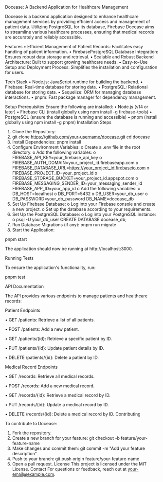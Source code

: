 Docease: A Backend Application for Healthcare Management

Docease is a backend application designed to enhance healthcare management services by providing efficient access and management of patient data. Utilizing PostgreSQL for its database, Firebase Docease aims to streamline various healthcare processes, ensuring that medical records are accurately and reliably accessible.

Features
•	Efficient Management of Patient Records: Facilitates easy handling of patient information.
•	FirebasePostgreSQL Database Integration: Ensures robust data storage and retrieval.
•	Scalable and Robust Backend Architecture: Built to support growing healthcare needs.
•	Easy-to-Use Setup and Deployment Process: Simplifies the installation and configuration for users.

Tech Stack
•	Node.js: JavaScript runtime for building the backend.
•	Firebase: Real-time database for storing data.
•	PostgreSQL: Relational database for storing data.
•	Sequelize: ORM for managing database interactions.
•	pnpm: Fast package manager for dependency management.

Setup
Prerequisites
Ensure the following are installed:
•	Node.js (v14 or later)
•	Firebase CLI (install globally using npm install -g firebase-tools)
•	PostgreSQL (ensure the database is running and accessible)
•	pnpm (install globally using npm install -g pnpm)
Installation Steps
1.	Clone the Repository:
2.	git clone https://github.com/your-username/docease.git
cd docease
2.	Install Dependencies:
pnpm install
3.	Configure Environment Variables:
o	Create a .env file in the root directory.
o	Add the following variables:
o	FIREBASE_API_KEY=your_firebase_api_key
o	FIREBASE_AUTH_DOMAIN=your_project_id.firebaseapp.com
o	FIREBASE_DATABASE_URL=https://your_project_id.firebaseio.com
o	FIREBASE_PROJECT_ID=your_project_id
o	FIREBASE_STORAGE_BUCKET=your_project_id.appspot.com
o	FIREBASE_MESSAGING_SENDER_ID=your_messaging_sender_id
FIREBASE_APP_ID=your_app_id
o	Add the following variables:
o	DB_HOST=localhost
o	DB_PORT=5432
o	DB_USER=your_db_user
o	DB_PASSWORD=your_db_password
DB_NAME=docease_db
4.	Set Up Firebase Database:
o	Log into your Firebase console and create a new project.
o	Set up the database according to your requirements.
4.	Set Up the PostgreSQL Database:
o	Log into your PostgreSQL instance:
o	psql -U your_db_user
CREATE DATABASE docease_db;
5.	Run Database Migrations (if any):
pnpm run migrate
6.	Start the Application:

pnpm start

The application should now be running at http://localhost:3000.

Running Tests

To ensure the application's functionality, run:

pnpm test

API Documentation

The API provides various endpoints to manage patients and healthcare records:

Patient Endpoints

•	GET /patients: Retrieve a list of all patients.

•	POST /patients: Add a new patient.

•	GET /patients/{id}: Retrieve a specific patient by ID.

•	PUT /patients/{id}: Update patient details by ID.

•	DELETE /patients/{id}: Delete a patient by ID.

Medical Record Endpoints

•	GET /records: Retrieve all medical records.

•	POST /records: Add a new medical record.

•	GET /records/{id}: Retrieve a medical record by ID.

•	PUT /records/{id}: Update a medical record by ID.

•	DELETE /records/{id}: Delete a medical record by ID.
Contributing

To contribute to Docease:
1.	Fork the repository.
2.	Create a new branch for your feature:
git checkout -b feature/your-feature-name
3.	Make changes and commit them:
git commit -m "Add your feature description"
4.	Push to your branch:
git push origin feature/your-feature-name
5.	Open a pull request.
License
This project is licensed under the MIT License.
Contact
For questions or feedback, reach out at your-email@example.com.


